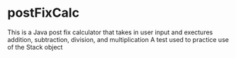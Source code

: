# postFixCalc
This is a Java post fix calculator that takes in user input and exectures addition, subtraction, division, and multiplication
A test used to practice use of the Stack object

